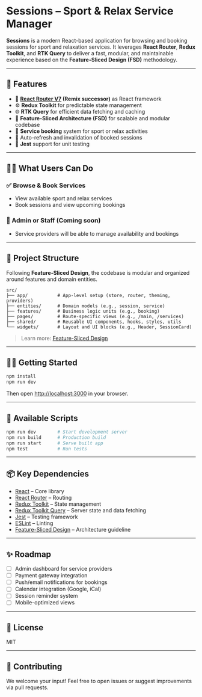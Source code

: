 # Sessions – Sport & Relax Service Manager

**Sessions** is a modern React-based application for browsing and booking sessions for sport and relaxation services. It leverages **React Router**, **Redux Toolkit**, and **RTK Query** to deliver a fast, modular, and maintainable experience based on the **Feature-Sliced Design (FSD)** methodology.

---

## 🚀 Features

- 🔀 **[React Router V7](https://reactrouter.com/7.5.3/home) (Remix successor)** as React framework
- ⚙️ **Redux Toolkit** for predictable state management
- 🌐 **RTK Query** for efficient data fetching and caching
- 🧩 **Feature-Sliced Architecture (FSD)** for scalable and modular codebase
- 📅 **Service booking** system for sport or relax activities
- 🔄 Auto-refresh and invalidation of booked sessions
- 🧪 **Jest** support for unit testing

---

## 🧑‍🏫 What Users Can Do

### ✅ Browse & Book Services

- View available sport and relax services
- Book sessions and view upcoming bookings

### 🧰 Admin or Staff (Coming soon)

- Service providers will be able to manage availability and bookings

---

## 📁 Project Structure

Following **Feature-Sliced Design**, the codebase is modular and organized around features and domain entities.

```
src/
├── app/           # App-level setup (store, router, theming, providers)
├── entities/      # Domain models (e.g., session, service)
├── features/      # Business logic units (e.g., booking)
├── pages/         # Route-specific views (e.g., /main, /services)
├── shared/        # Reusable UI components, hooks, styles, utils
└── widgets/       # Layout and UI blocks (e.g., Header, SessionCard)
```

> Learn more: [Feature-Sliced Design](https://feature-sliced.design/)

---

## 🧑‍💻 Getting Started

```bash
npm install
npm run dev
```

Then open [http://localhost:3000](http://localhost:3000) in your browser.

---

## 🔧 Available Scripts

```bash
npm run dev        # Start development server
npm run build      # Production build
npm run start      # Serve built app
npm test           # Run tests
```

---

## 📦 Key Dependencies

- [React](https://reactjs.org/) – Core library
- [React Router](https://reactrouter.com/) – Routing
- [Redux Toolkit](https://redux-toolkit.js.org/) – State management
- [Redux Toolkit Query](https://redux-toolkit.js.org/rtk-query/overview) – Server state and data fetching
- [Jest](https://jestjs.io/) – Testing framework
- [ESLint](https://eslint.org/) – Linting
- [Feature-Sliced Design](https://feature-sliced.design/) – Architecture guideline

---

## ✨ Roadmap

- [ ] Admin dashboard for service providers
- [ ] Payment gateway integration
- [ ] Push/email notifications for bookings
- [ ] Calendar integration (Google, iCal)
- [ ] Session reminder system
- [ ] Mobile-optimized views

---

## 📝 License

MIT

---

## 👥 Contributing

We welcome your input! Feel free to open issues or suggest improvements via pull requests.
